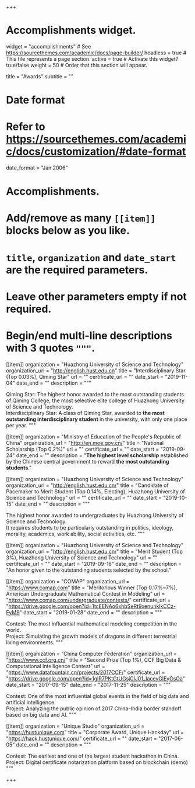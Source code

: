 +++
# Accomplishments widget.

widget = "accomplishments"  # See https://sourcethemes.com/academic/docs/page-builder/
headless = true  # This file represents a page section.
active = true  # Activate this widget? true/false
weight = 50  # Order that this section will appear.

title = "Awards"
subtitle = ""

# Date format
#   Refer to https://sourcethemes.com/academic/docs/customization/#date-format
date_format = "Jan 2006"

# Accomplishments.
#   Add/remove as many `[[item]]` blocks below as you like.
#   `title`, `organization` and `date_start` are the required parameters.
#   Leave other parameters empty if not required.
#   Begin/end multi-line descriptions with 3 quotes `"""`.

[[item]]
  organization = "Huazhong University of Science and Technology"
  organization_url = "http://english.hust.edu.cn"
  title = "Interdisciplinary Star (Top 0.03%), Qiming Star"
  url = ""
  certificate_url = ""
  date_start = "2019-11-04"
  date_end = ""
  description = """

  Qiming Star: The highest honor awarded to the most outstanding students of Qiming College, the most selective elite college of Huazhong University of Science and Technology. <br>
  Interdisciplinary Star: A class of Qiming Star, awarded to **the most outstanding interdisciplinary student** in the university, with only one place per year.
  """

[[item]]
  organization = "Ministry of Education of the People's Republic of China"
  organization_url = "http://en.moe.gov.cn/"
  title = "National Scholarship (Top 0.2%)"
  url = ""
  certificate_url = ""
  date_start = "2019-09-24"
  date_end = ""
  description = "**The highest level scholarship** established by the Chinese central government to reward **the most outstanding students**."

[[item]]
  organization = "Huazhong University of Science and Technology"
  organization_url = "http://english.hust.edu.cn/"
  title = "Candidate of Pacemaker to Merit Student (Top 0.14%, Electing), Huazhong University of Science and Technology"
  url = ""
  certificate_url = ""
  date_start = "2019-10-15"
  date_end = ""
  description = """
  
  The highest honor awarded to undergraduates by Huazhong University of Science and Technology. <br>
  It requires students to be particularly outstanding in politics, ideology, morality, academics, work ability, social activities, etc.
  """

[[item]]
  organization = "Huazhong University of Science and Technology"
  organization_url = "http://english.hust.edu.cn/"
  title = "Merit Student (Top 3%), Huazhong University of Science and Technology"
  url = ""
  certificate_url = ""
  date_start = "2019-09-16"
  date_end = ""
  description = "An honor given to the outstanding students selected by the school."

[[item]]
  organization = "COMAP"
  organization_url = "https://www.comap.com"
  title = "Meritorious Winner (Top 0.17%~7%), American Undergraduate Mathematical Contest in Modeling"
  url = "https://www.comap.com/undergraduate/contests/"
  certificate_url = "https://drive.google.com/open?id=1tcEENAo6xhbSeRt9xenunklkCCz-FyM9"
  date_start = "2019-01-28"
  date_end = ""
  description = """

  Contest: The most influential mathematical modeling competition in the world. <br>
  Project: Simulating the growth models of dragons in different terrestrial living environments.
  """

[[item]]
  organization = "China Computer Federation"
  organization_url = "https://www.ccf.org.cn/"
  title = "Second Prize (Top 1%), CCF Big Data & Computational Intelligence Contest"
  url = "https://www.datafountain.cn/projects/2017CCF/"
  certificate_url = "https://drive.google.com/open?id=1glR7PKtGtUGsjClJ01_IaceyGlEyGsOa"
  date_start = "2017-09-15"
  date_end = "2017-11-25"
  description = """

  Contest: One of the most influential global events in the field of big data and artificial intelligence. <br>
  Project: Analyzing the public opinion of 2017 China–India border standoff based on big data and AI.
  """

[[item]]
  organization = "Unique Studio"
  organization_url = "https://hustunique.com"
  title = "Corporate Award, Unique Hackday"
  url = "https://hack.hustunique.com/"
  certificate_url = ""
  date_start = "2017-06-05"
  date_end = ""
  description = """

  Contest: The earliest and one of the largest student hackathon in China. <br>
  Project: Digital certificate notarization platform based on blockchain (demo)
  """

+++
